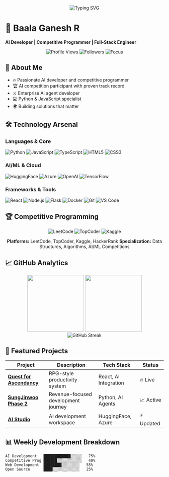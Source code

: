 <div align="center">
  <img src="https://readme-typing-svg.herokuapp.com?font=Fira+Code&pause=1000&color=00D4FF&center=true&vCenter=true&width=435&lines=AI+Developer+%26+Problem+Solver;Full-Stack+Engineer;Competitive+Programming+Expert;Enterprise+AI+Solutions" alt="Typing SVG" />
</div>

# 🚀 Baala Ganesh R
**AI Developer | Competitive Programmer | Full-Stack Engineer**

<p align="center">
  <img src="https://komarev.com/ghpvc/?username=baalaganeshr&color=00d4ff&style=flat-square" alt="Profile Views" />
  <img src="https://img.shields.io/github/followers/baalaganeshr?color=00d4ff&style=flat-square" alt="Followers" />
  <img src="https://img.shields.io/badge/Focus-AI%20Development-00d4ff?style=flat-square" alt="Focus" />
</p>

## 🎯 About Me

- 🔥 Passionate AI developer and competitive programmer
- 🏆 AI competition participant with proven track record
- ⚔️ Enterprise AI agent developer
- 💻 Python & JavaScript specialist
- 🌍 Building solutions that matter

## 🛠️ Technology Arsenal

### **Languages & Core**
![Python](https://img.shields.io/badge/Python-3776AB?style=for-the-badge&logo=python&logoColor=white)
![JavaScript](https://img.shields.io/badge/JavaScript-F7DF1E?style=for-the-badge&logo=javascript&logoColor=black)
![TypeScript](https://img.shields.io/badge/TypeScript-007ACC?style=for-the-badge&logo=typescript&logoColor=white)
![HTML5](https://img.shields.io/badge/HTML5-E34F26?style=for-the-badge&logo=html5&logoColor=white)
![CSS3](https://img.shields.io/badge/CSS3-1572B6?style=for-the-badge&logo=css3&logoColor=white)

### **AI/ML & Cloud**
![HuggingFace](https://img.shields.io/badge/🤗_Hugging_Face-FFD21E?style=for-the-badge)
![Azure](https://img.shields.io/badge/Microsoft_Azure-0089D0?style=for-the-badge&logo=microsoft-azure&logoColor=white)
![OpenAI](https://img.shields.io/badge/OpenAI-412991?style=for-the-badge&logo=openai&logoColor=white)
![TensorFlow](https://img.shields.io/badge/TensorFlow-FF6F00?style=for-the-badge&logo=tensorflow&logoColor=white)

### **Frameworks & Tools**
![React](https://img.shields.io/badge/React-20232A?style=for-the-badge&logo=react&logoColor=61DAFB)
![Node.js](https://img.shields.io/badge/Node.js-43853D?style=for-the-badge&logo=node.js&logoColor=white)
![Flask](https://img.shields.io/badge/Flask-000000?style=for-the-badge&logo=flask&logoColor=white)
![Docker](https://img.shields.io/badge/Docker-2496ED?style=for-the-badge&logo=docker&logoColor=white)
![Git](https://img.shields.io/badge/Git-F05032?style=for-the-badge&logo=git&logoColor=white)
![VS Code](https://img.shields.io/badge/VS_Code-007ACC?style=for-the-badge&logo=visual-studio-code&logoColor=white)

## 🏆 Competitive Programming

<div align="center">
  
![LeetCode](https://img.shields.io/badge/LeetCode-Problem_Solver-FFA116?style=for-the-badge&logo=leetcode&logoColor=white)
![TopCoder](https://img.shields.io/badge/TopCoder-Active-29A7DF?style=for-the-badge&logo=topcoder&logoColor=white)
![Kaggle](https://img.shields.io/badge/Kaggle-Participant-20BEFF?style=for-the-badge&logo=kaggle&logoColor=white)

**Platforms:** LeetCode, TopCoder, Kaggle, HackerRank
**Specialization:** Data Structures, Algorithms, AI/ML Competitions

</div>

## 📈 GitHub Analytics

<div align="center">
  <img height="180em" src="https://github-readme-stats.vercel.app/api?username=baalaganeshr&show_icons=true&theme=radical&hide_border=true&bg_color=0d1117&icon_color=00d4ff&text_color=ffffff"/>
  <img height="180em" src="https://github-readme-stats.vercel.app/api/top-langs/?username=baalaganeshr&layout=compact&theme=radical&hide_border=true&bg_color=0d1117&text_color=ffffff"/>
</div>

<div align="center">
  <img src="https://github-readme-streak-stats.herokuapp.com/?user=baalaganeshr&theme=radical&hide_border=true&background=0d1117&stroke=00d4ff&ring=00d4ff&fire=00d4ff&currStreakLabel=00d4ff" alt="GitHub Streak"/>
</div>

## 🚀 Featured Projects

<div align="center">

| Project | Description | Tech Stack | Status |
|---------|-------------|------------|--------|
| [**Quest for Ascendancy**](https://quest-for-ascendancy.lovable.app) | RPG-style productivity system | React, AI Integration | 🔥 Live |
| [**SungJinwoo Phase 2**](https://github.com/baalaganeshr/SungJinwoo-Phase-2) | Revenue-focused development journey | Python, AI Agents | 📈 Active |
| [**AI Studio**](https://github.com/baalaganeshr/Ai-studio) | AI development workspace | HuggingFace, Azure | ⚡ Updated |

</div>

## 📊 Weekly Development Breakdown

```text
AI Development   ████████████░░░░░   75%
Competitive Prog ██████░░░░░░░░░░░   40%
Web Development  ████████░░░░░░░░   55%
Open Source      ████░░░░░░░░░░░░   25%
